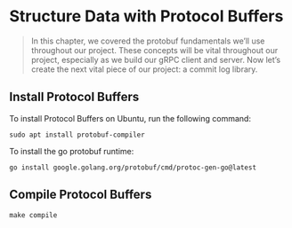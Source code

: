 # Structure Data with Protocol Buffers

> In this chapter, we covered the protobuf fundamentals we’ll use throughout
our project. These concepts will be vital throughout our project, especially as
we build our gRPC client and server. Now let’s create the next vital piece of
our project: a commit log library.

## Install Protocol Buffers

To install Protocol Buffers on Ubuntu, run the following command:

```shell
sudo apt install protobuf-compiler
```
To install the go protobuf runtime:

```shell
go install google.golang.org/protobuf/cmd/protoc-gen-go@latest
```

## Compile Protocol Buffers

```shell
make compile
```


